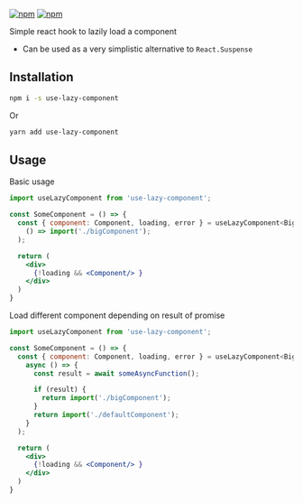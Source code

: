 [![npm](https://img.shields.io/badge/npm-use--lazy--component-red.svg?style=for-the-badge&logo=npm)](https://www.npmjs.com/package/react-web-view-pager)
[![npm](https://img.shields.io/npm/v/use-lazy-component.svg?style=for-the-badge&label)](https://www.npmjs.com/react-web-view-pager)

Simple react hook to lazily load a component

- Can be used as a very simplistic alternative to `React.Suspense`

## Installation

```sh
npm i -s use-lazy-component
```
Or
```sh
yarn add use-lazy-component
```

## Usage
Basic usage

```ts
import useLazyComponent from 'use-lazy-component';
```

```jsx padded 
const SomeComponent = () => {
  const { component: Component, loading, error } = useLazyComponent<BigComponent>(
    () => import('./bigComponent');
  );

  return (
    <div>
      {!loading && <Component/> }
    </div>
  )
}
```

 Load different component depending on result of promise
```ts
import useLazyComponent from 'use-lazy-component';
```

```jsx padded 
const SomeComponent = () => {
  const { component: Component, loading, error } = useLazyComponent<BigComponent>(
    async () => {
      const result = await someAsyncFunction();

      if (result) {
        return import('./bigComponent');
      }
      return import('./defaultComponent');
    }
  );

  return (
    <div>
      {!loading && <Component/> }
    </div>
  )
}
```